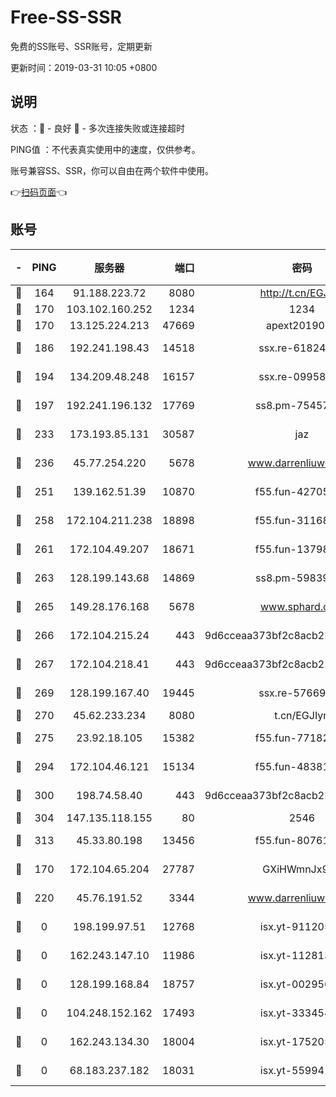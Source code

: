 # Free-SS-SSR

免费的SS账号、SSR账号，定期更新

更新时间：2019-03-31 10:05 +0800

## 说明

状态     ：🙂 - 良好 🙁 - 多次连接失败或连接超时

PING值   ：不代表真实使用中的速度，仅供参考。

账号兼容SS、SSR，你可以自由在两个软件中使用。

👉[扫码页面](https://liesauer.github.io/Free-SS-SSR/)👈

## 账号

|-|PING|服务器|端口|密码|加密方式|区域|
|:----:|:----:|:-----:|-----:|:----:|:----:|:----:|
|🙂|164|91.188.223.72|8080|http://t.cn/EGJIyrl|rc4-md5|RU|
|🙂|170|103.102.160.252|1234|1234|rc4-md5|JP|
|🙂|170|13.125.224.213|47669|apext2019001|chacha20|KR|
|🙂|186|192.241.198.43|14518|ssx.re-61824417|aes-256-cfb|US|
|🙂|194|134.209.48.248|16157|ssx.re-09958168|aes-256-cfb|US|
|🙂|197|192.241.196.132|17769|ss8.pm-75457473|aes-256-cfb|US|
|🙂|233|173.193.85.131|30587|jaz|aes-256-cfb|US|
|🙂|236|45.77.254.220|5678|www.darrenliuwei.com|aes-256-cfb|SG|
|🙂|251|139.162.51.39|10870|f55.fun-42705355|aes-256-cfb|SG|
|🙂|258|172.104.211.238|18898|f55.fun-31168082|aes-256-cfb|US|
|🙂|261|172.104.49.207|18671|f55.fun-13798673|aes-256-cfb|SG|
|🙂|263|128.199.143.68|14869|ss8.pm-59839550|aes-256-cfb|SG|
|🙂|265|149.28.176.168|5678|www.sphard.com|aes-256-cfb|AU|
|🙂|266|172.104.215.24|443|9d6cceaa373bf2c8acb22e60b6a58be6|aes-256-cfb|US|
|🙂|267|172.104.218.41|443|9d6cceaa373bf2c8acb22e60b6a58be6|aes-256-cfb|US|
|🙂|269|128.199.167.40|19445|ssx.re-57669332|aes-256-cfb|SG|
|🙂|270|45.62.233.234|8080|t.cn/EGJIyrl|rc4-md5|CA|
|🙂|275|23.92.18.105|15382|f55.fun-77182272|aes-256-cfb|US|
|🙂|294|172.104.46.121|15134|f55.fun-48381477|aes-256-cfb|SG|
|🙂|300|198.74.58.40|443|9d6cceaa373bf2c8acb22e60b6a58be6|aes-256-cfb|US|
|🙂|304|147.135.118.155|80|2546|chacha20|US|
|🙂|313|45.33.80.198|13456|f55.fun-80761096|aes-256-cfb|US|
|🙁|170|172.104.65.204|27787|GXiHWmnJx94S|aes-256-cfb|JP|
|🙁|220|45.76.191.52|3344|www.darrenliuwei.com|aes-256-cfb|JP|
|🙁|0|198.199.97.51|12768|isx.yt-91120534|aes-256-cfb|US|
|🙁|0|162.243.147.10|11986|isx.yt-11281384|aes-256-cfb|US|
|🙁|0|128.199.168.84|18757|isx.yt-00295653|aes-256-cfb|SG|
|🙁|0|104.248.152.162|17493|isx.yt-33345420|aes-256-cfb|SG|
|🙁|0|162.243.134.30|18004|isx.yt-17520529|aes-256-cfb|US|
|🙁|0|68.183.237.182|18031|isx.yt-55994128|aes-256-cfb|SG|
